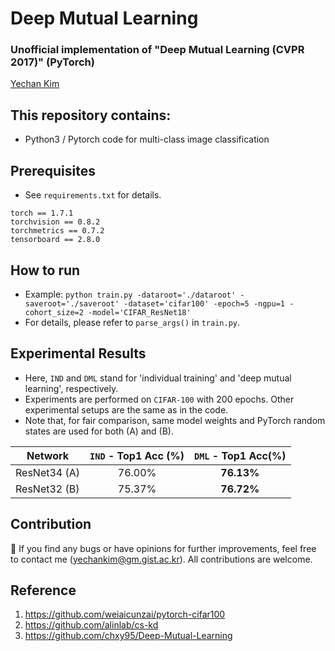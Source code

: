 # Deep Mutual Learning
### Unofficial implementation of "Deep Mutual Learning (CVPR 2017)" (PyTorch)
[Yechan Kim](https://github.com/unique-chan)

## This repository contains:
- Python3 / Pytorch code for multi-class image classification

## Prerequisites
- See `requirements.txt` for details.
~~~ME
torch == 1.7.1
torchvision == 0.8.2
torchmetrics == 0.7.2
tensorboard == 2.8.0
~~~


## How to run
- Example: `python train.py -dataroot='./dataroot' -saveroot='./saveroot' -dataset='cifar100' -epoch=5 -ngpu=1 -cohort_size=2 -model='CIFAR_ResNet18'`
- For details, please refer to `parse_args()` in `train.py`.

## Experimental Results
- Here, `IND` and `DML` stand for 'individual training' and 'deep mutual learning', respectively.
- Experiments are performed on `CIFAR-100` with 200 epochs. Other experimental setups are the same as in the code.
- Note that, for fair comparison, same model weights and PyTorch random states are used for both (A) and (B).

| Network | `IND` - Top1 Acc (%) | `DML` - Top1 Acc(%)|
|---------|:-----------:|:----------:|
|ResNet34 (A) |   76.00%  | **76.13%** |
|ResNet32 (B) |   75.37%  | **76.72%** |


## Contribution
🐛 If you find any bugs or have opinions for further improvements, feel free to contact me (yechankim@gm.gist.ac.kr). All contributions are welcome.


## Reference
1. https://github.com/weiaicunzai/pytorch-cifar100
2. https://github.com/alinlab/cs-kd
3. https://github.com/chxy95/Deep-Mutual-Learning